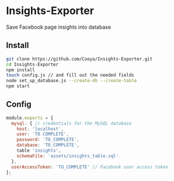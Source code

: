 # Insights-Exporter
Save Facebook page insights into database

## Install
```bash
git clone https://github.com/Cooya/Insights-Exporter.git
cd Insights-Exporter
npm install
touch config.js // and fill out the needed fields
node set_up_database.js --create-db --create-table
npm start
```

## Config
```js
module.exports = {
  mysql: { // credentials for the MySQL database
    host: 'localhost',
    user: 'TO COMPLETE',
    password: 'TO_COMPLETE',
    database: 'TO_COMPLETE',
    table 'insights',
    schemaFile: 'assets/insights_table.sql'
  },
  userAccessToken: 'TO_COMPLETE' // Facebook user access token
};
```
